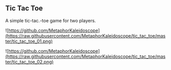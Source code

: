 ## Tic Tac Toe

A simple tic-tac.-toe game for two players.

![https://github.com/MetaphorKaleidoscope](https://raw.githubusercontent.com/MetaphorKaleidoscope/tic_tac_toe/master/tic_tac_toe_01.png)

![https://github.com/MetaphorKaleidoscope](https://raw.githubusercontent.com/MetaphorKaleidoscope/tic_tac_toe/master/tic_tac_toe_02.png)
